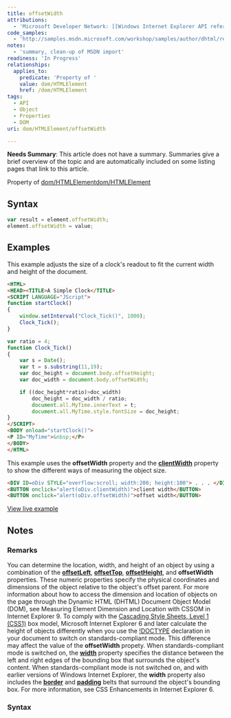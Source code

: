 ```yaml
---
title: offsetWidth
attributions:
  - 'Microsoft Developer Network: [[Windows Internet Explorer API reference](http://msdn.microsoft.com/en-us/library/ie/hh828809%28v=vs.85%29.aspx) Article]'
code_samples:
  - 'http://samples.msdn.microsoft.com/workshop/samples/author/dhtml/refs/offsetWidth.htm'
notes:
  - 'summary, clean-up of MSDN import'
readiness: 'In Progress'
relationships:
  applies_to:
    predicate: 'Property of '
    value: dom/HTMLElement
    href: /dom/HTMLElement
tags:
  - API
  - Object
  - Properties
  - DOM
uri: dom/HTMLElement/offsetWidth

---
```

**Needs Summary**: This article does not have a summary. Summaries give a brief overview of the topic and are automatically included on some listing pages that link to this article.

Property of [dom/HTMLElement](/dom/HTMLElement)[dom/HTMLElement](/dom/HTMLElement)

## <span>Syntax</span>

``` js
var result = element.offsetWidth;
element.offsetWidth = value;
```

## <span>Examples</span>

This example adjusts the size of a clock's readout to fit the current width and height of the document.

``` html
<HTML>
<HEAD><TITLE>A Simple Clock</TITLE>
<SCRIPT LANGUAGE="JScript">
function startClock()
{
    window.setInterval("Clock_Tick()", 1000);
    Clock_Tick();
}

var ratio = 4;
function Clock_Tick()
{
    var s = Date();
    var t = s.substring(11,19);
    var doc_height = document.body.offsetHeight;
    var doc_width = document.body.offsetWidth;

    if ((doc_height*ratio)>doc_width)
        doc_height = doc_width / ratio;
        document.all.MyTime.innerText = t;
        document.all.MyTime.style.fontSize = doc_height;
}
</SCRIPT>
<BODY onload="startClock()">
<P ID="MyTime">&nbsp;</P>
</BODY>
</HTML>
```

This example uses the **offsetWidth** property and the [**clientWidth**](/dom/HTMLElement/clientWidth) property to show the different ways of measuring the object size.

``` html
<DIV ID=oDiv STYLE="overflow:scroll; width:200; height:100"> . . . </DIV>
<BUTTON onclick="alert(oDiv.clientWidth)">client width</BUTTON>
<BUTTON onclick="alert(oDiv.offsetWidth)">offset width</BUTTON>
```

[View live example](http://samples.msdn.microsoft.com/workshop/samples/author/dhtml/refs/offsetWidth.htm)

## <span>Notes</span>

### <span>Remarks</span>

You can determine the location, width, and height of an object by using a combination of the [**offsetLeft**](/dom/HTMLElement/offsetLeft), [**offsetTop**](/dom/HTMLElement/offsetTop), [**offsetHeight**](/dom/HTMLElement/offsetHeight), and **offsetWidth** properties. These numeric properties specify the physical coordinates and dimensions of the object relative to the object's offset parent. For more information about how to access the dimension and location of objects on the page through the Dynamic HTML (DHTML) Document Object Model (DOM), see Measuring Element Dimension and Location with CSSOM in Internet Explorer 9. To comply with the [Cascading Style Sheets, Level 1 (CSS1)](http://go.microsoft.com/fwlink/p/?linkid=203774) box model, Microsoft Internet Explorer 6 and later calculate the height of objects differently when you use the [!DOCTYPE](/html/elements/!DOCTYPE) declaration in your document to switch on standards-compliant mode. This difference may affect the value of the **offsetWidth** propety. When standards-compliant mode is switched on, the [**width**](/css/properties/width) property specifies the distance between the left and right edges of the bounding box that surrounds the object's content. When standards-compliant mode is not switched on, and with earlier versions of Windows Internet Explorer, the **width** property also includes the [**border**](/css/properties/border) and [**padding**](/css/properties/padding) belts that surround the object's bounding box. For more information, see CSS Enhancements in Internet Explorer 6.

### <span>Syntax</span>